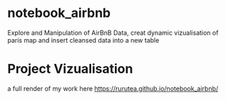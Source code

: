 # notebook_airbnb

Explore and Manipulation of AirBnB Data, creat dynamic vizualisation of paris map and 
insert cleansed data into a new table 


# Project Vizualisation 

a full render of my work here https://rurutea.github.io/notebook_airbnb/

